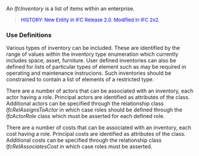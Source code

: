 ﻿An _IfcInventory_ is a list of items within an enterprise.

> <font color="#0000FF" size="-1">HISTORY: New Entity in IFC
		Release 2.0. Modified in IFC 2x2.</font>

### Use Definitions
Various types of inventory can be included. These are identified by the range of values within the inventory type enumeration which currently includes space, asset, furniture. User defined inventories can also be defined for lists of particular types of element such as may be required in operating and maintenance instrucions. Such inventories should be constrained to contain a list of elements of a restricted type.

There are a number of actors that can be associated with an inventory, each actor having a role. Principal actors are identified as attributes of the class. Additional actors can be specified through the relationship class _IfcRelAssignsToActor_ in which case roles should be defined through the _IfcActorRole_ class which must be asserted for each defined role.

There are a number of costs that can be associated with an inventory, each cost having a role. Principal costs are identified as attributes of the class. Additional costs can be specified through the relationship class _IfcRelAssociatesCost_ in which case roles must be asserted.
